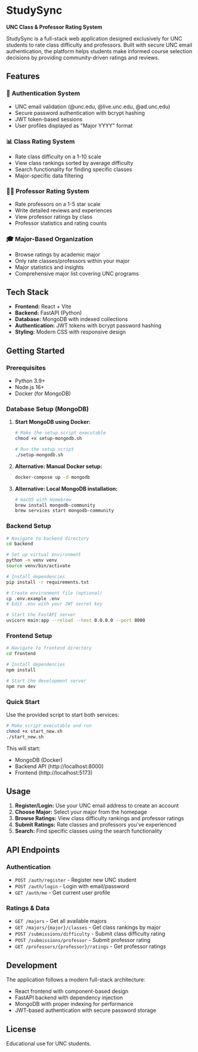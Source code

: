 # StudySync
**UNC Class & Professor Rating System**

StudySync is a full-stack web application designed exclusively for UNC students to rate class difficulty and professors. Built with secure UNC email authentication, the platform helps students make informed course selection decisions by providing community-driven ratings and reviews.

## Features

### 🔐 **Authentication System**
- UNC email validation (@unc.edu, @live.unc.edu, @ad.unc.edu)
- Secure password authentication with bcrypt hashing
- JWT token-based sessions
- User profiles displayed as "Major YYYY" format

### 📊 **Class Rating System**
- Rate class difficulty on a 1-10 scale
- View class rankings sorted by average difficulty
- Search functionality for finding specific classes
- Major-specific data filtering

### 👨‍🏫 **Professor Rating System** 
- Rate professors on a 1-5 star scale
- Write detailed reviews and experiences
- View professor ratings by class
- Professor statistics and rating counts

### 🎓 **Major-Based Organization**
- Browse ratings by academic major
- Only rate classes/professors within your major
- Major statistics and insights
- Comprehensive major list covering UNC programs

## Tech Stack

- **Frontend:** React + Vite
- **Backend:** FastAPI (Python)
- **Database:** MongoDB with indexed collections
- **Authentication:** JWT tokens with bcrypt password hashing
- **Styling:** Modern CSS with responsive design

## Getting Started

### Prerequisites

- Python 3.9+
- Node.js 16+
- Docker (for MongoDB)

### Database Setup (MongoDB)

1. **Start MongoDB using Docker:**
   ```bash
   # Make the setup script executable
   chmod +x setup-mongodb.sh
   
   # Run the setup script
   ./setup-mongodb.sh
   ```

2. **Alternative: Manual Docker setup:**
   ```bash
   docker-compose up -d mongodb
   ```

3. **Alternative: Local MongoDB installation:**
   ```bash
   # macOS with Homebrew
   brew install mongodb-community
   brew services start mongodb-community
   ```

### Backend Setup

```bash
# Navigate to backend directory
cd backend

# Set up virtual environment
python -m venv venv
source venv/bin/activate

# Install dependencies
pip install -r requirements.txt

# Create environment file (optional)
cp .env.example .env
# Edit .env with your JWT secret key

# Start the FastAPI server
uvicorn main:app --reload --host 0.0.0.0 --port 8000
```

### Frontend Setup

```bash
# Navigate to frontend directory
cd frontend

# Install dependencies
npm install

# Start the development server
npm run dev
```

### Quick Start

Use the provided script to start both services:

```bash
# Make script executable and run
chmod +x start_new.sh
./start_new.sh
```

This will start:
- MongoDB (Docker)
- Backend API (http://localhost:8000)
- Frontend (http://localhost:5173)

## Usage

1. **Register/Login:** Use your UNC email address to create an account
2. **Choose Major:** Select your major from the homepage
3. **Browse Ratings:** View class difficulty rankings and professor ratings
4. **Submit Ratings:** Rate classes and professors you've experienced
5. **Search:** Find specific classes using the search functionality

## API Endpoints

### Authentication
- `POST /auth/register` - Register new UNC student
- `POST /auth/login` - Login with email/password
- `GET /auth/me` - Get current user profile

### Ratings & Data
- `GET /majors` - Get all available majors
- `GET /majors/{major}/classes` - Get class rankings by major
- `POST /submissions/difficulty` - Submit class difficulty rating
- `POST /submissions/professor` - Submit professor rating
- `GET /professors/{professor}/ratings` - Get professor ratings

## Development

The application follows a modern full-stack architecture:
- React frontend with component-based design
- FastAPI backend with dependency injection
- MongoDB with proper indexing for performance
- JWT-based authentication with secure password storage

## License

Educational use for UNC students.
